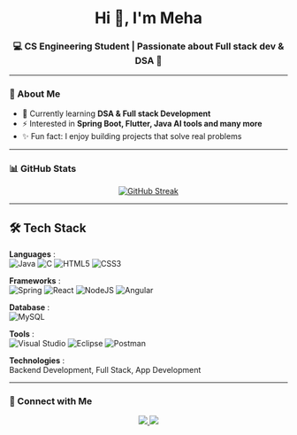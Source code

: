 <h1 align="center">Hi 👋, I'm Meha</h1>
<h3 align="center">💻 CS Engineering Student | Passionate about Full stack dev & DSA 🚀</h3>

---

### 🌟 About Me  
- 🌱 Currently learning **DSA & Full stack Development**  
- ⚡ Interested in **Spring Boot, Flutter, Java AI tools and many more**   
- ✨ Fun fact: I enjoy building projects that solve real problems  

---

### 📊 GitHub Stats  

<p align="center">
  <!-- Streak Stats -->
  <a href="https://git.io/streak-stats">
    <img src="https://github-readme-streak-stats.herokuapp.com?user=MehaBN&theme=radical" alt="GitHub Streak" />
  </a>
</p>

---

## 🛠️ Tech Stack  

**Languages** :  
![Java](https://img.shields.io/badge/Java-%23ED8B00.svg?style=for-the-badge&logo=openjdk&logoColor=white)  ![C](https://img.shields.io/badge/C-%2300599C.svg?style=for-the-badge&logo=c&logoColor=white)  ![HTML5](https://img.shields.io/badge/HTML5-%23E34F26.svg?style=for-the-badge&logo=html5&logoColor=white)  ![CSS3](https://img.shields.io/badge/CSS3-%231572B6.svg?style=for-the-badge&logo=css3&logoColor=white)  

**Frameworks** :  
![Spring](https://img.shields.io/badge/Spring%20MVC-%236DB33F.svg?style=for-the-badge&logo=spring&logoColor=white)  ![React](https://img.shields.io/badge/React-%2361DAFB.svg?style=for-the-badge&logo=react&logoColor=black)  ![NodeJS](https://img.shields.io/badge/Node.js-%23339933.svg?style=for-the-badge&logo=node.js&logoColor=white)  ![Angular](https://img.shields.io/badge/Angular-%23DD0031.svg?style=for-the-badge&logo=angular&logoColor=white)  

**Database** :  
![MySQL](https://img.shields.io/badge/MySQL-%2300f.svg?style=for-the-badge&logo=mysql&logoColor=white)  

**Tools** :  
![Visual Studio](https://img.shields.io/badge/Visual%20Studio-%235C2D91.svg?style=for-the-badge&logo=visual-studio&logoColor=white)  ![Eclipse](https://img.shields.io/badge/Eclipse-%232C2255.svg?style=for-the-badge&logo=eclipse&logoColor=white)  ![Postman](https://img.shields.io/badge/Postman-%23FF6C37.svg?style=for-the-badge&logo=postman&logoColor=white)  

**Technologies** :  
Backend Development, Full Stack, App Development  


---

### 🔗 Connect with Me  

<p align="center">
  <a href="https://www.linkedin.com/in/meha-b-n-a50ab625b" target="_blank">
    <img src="https://img.shields.io/badge/LinkedIn-0A66C2?style=for-the-badge&logo=linkedin&logoColor=white"/>
  </a>
  <a href="mailto:mehabakilana@gmail.com">
    <img src="https://img.shields.io/badge/Gmail-D14836?style=for-the-badge&logo=gmail&logoColor=white"/>
  </a>
<!--   <a href="https://your-portfolio-link.com" target="_blank">
    <img src="https://img.shields.io/badge/Portfolio-000000?style=for-the-badge&logo=web&logoColor=white"/>
  </a> -->
</p>
